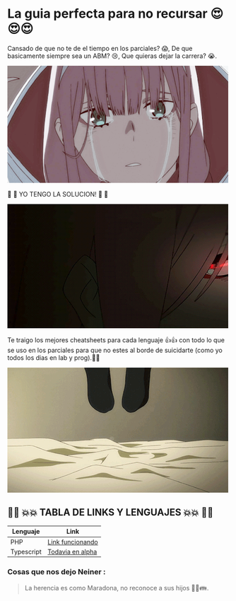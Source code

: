 # La guia perfecta para no recursar 😍😍😍

Cansado de que no te de el tiempo en los parciales? 😱,  De que basicamente siempre sea un ABM?  😢, Que quieras dejar la carrera? 😭.

 ![Llorar](./img/tears.gif)

 👀 👀 YO TENGO LA SOLUCION! 👀 👀

![watchout](./img/watchout.gif)

Te traigo los mejores cheatsheets para cada lenguaje 👍👍 con todo lo que se uso en los parciales para que no estes al borde de suicidarte (como yo todos los dias en lab y prog).🙈🙈

![Venganza](./img/revenge.gif)


## 💞💞 💥💥 TABLA  DE LINKS Y LENGUAJES 💥💥 💞💞
Lenguaje | Link
------------ | -------------
PHP | [Link funcionando](https://github.com/lucascarrm/Cheatsheets/blob/master/PHP.md)
Typescript | [Todavia en alpha](#)



### Cosas que nos dejo Neiner :    
> La herencia es como Maradona, no reconoce a sus hijos 🏃🏃👪.